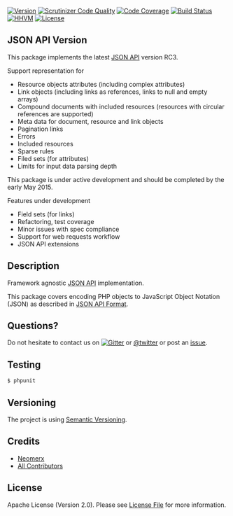 [![Version](https://img.shields.io/packagist/v/neomerx/json-api.svg)](https://packagist.org/packages/neomerx/json-api)
[![Scrutinizer Code Quality](https://scrutinizer-ci.com/g/neomerx/json-api/badges/quality-score.png?b=master)](https://scrutinizer-ci.com/g/neomerx/json-api/?branch=master)
[![Code Coverage](https://scrutinizer-ci.com/g/neomerx/json-api/badges/coverage.png?b=master)](https://scrutinizer-ci.com/g/neomerx/json-api/?branch=master)
[![Build Status](https://travis-ci.org/neomerx/json-api.svg?branch=master)](https://travis-ci.org/neomerx/json-api)
[![HHVM](https://img.shields.io/hhvm/neomerx/json-api.svg)](https://travis-ci.org/neomerx/json-api)
[![License](https://img.shields.io/packagist/l/neomerx/json-api.svg)](https://packagist.org/packages/neomerx/json-api)

## JSON API Version

This package implements the latest [JSON API](http://jsonapi.org/) version RC3.

Support representation for

* Resource objects attributes (including complex attributes)
* Link objects (including links as references, links to null and empty arrays)
* Compound documents with included resources (resources with circular references are supported)
* Meta data for document, resource and link objects
* Pagination links
* Errors
* Included resources
* Sparse rules
* Filed sets (for attributes)
* Limits for input data parsing depth

This package is under active development and should be completed by the early May 2015.

Features under development

* Field sets (for links)
* Refactoring, test coverage
* Minor issues with spec compliance 
* Support for web requests workflow
* JSON API extensions

## Description

Framework agnostic [JSON API](http://jsonapi.org/) implementation.

This package covers encoding PHP objects to JavaScript Object Notation (JSON) as described in [JSON API Format](http://jsonapi.org/format/).

## Questions?

Do not hesitate to contact us on [![Gitter](https://badges.gitter.im/Join%20Chat.svg)](https://gitter.im/neomerx/json-api?utm_source=badge&utm_medium=badge&utm_campaign=pr-badge) or [@twitter](https://twitter.com/NeomerxCom) or post an [issue](https://github.com/neomerx/json-api/issues).

## Testing

``` bash
$ phpunit
```

## Versioning

The project is using [Semantic Versioning](http://semver.org/).

## Credits

- [Neomerx](https://github.com/neomerx)
- [All Contributors](../../contributors)

## License

Apache License (Version 2.0). Please see [License File](LICENSE) for more information.
